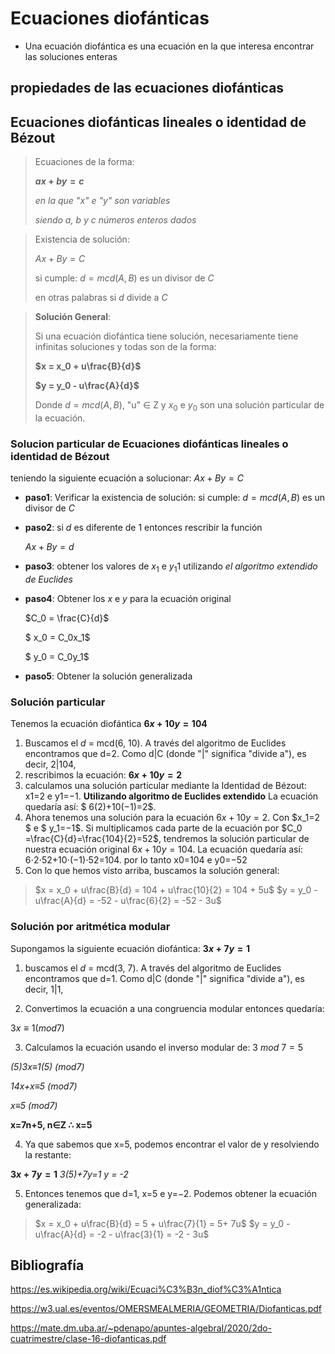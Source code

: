 

# Ecuaciones diofánticas

- Una ecuación diofántica es una ecuación en la que interesa encontrar las soluciones enteras



## propiedades de las ecuaciones diofánticas



## Ecuaciones diofánticas lineales o identidad de Bézout

> Ecuaciones de la forma:
>
> **$ax + by = c$**
>
> *en la que "x" e "y" son variables*
>
> *siendo a, b y c números enteros dados*

>Existencia de solución:
>
>$Ax + By = C$
>
>si cumple: $d={mcd} (A,B)$ es un divisor de *C* 
>
>en otras palabras si $d$ divide a $C$

>**Solución General**:
>
>Si una ecuación diofántica tiene solución, necesariamente tiene infinitas soluciones y todas son de la forma:
>
>**$x = x_0 + u\frac{B}{d}$**
>
>**$y = y_0 - u\frac{A}{d}$**
>
>Donde $d=mcd(A,B)$, "u" ∈ Z  y $x_0$ e $y_0$ son una solución particular de la ecuación.

### Solucion particular de Ecuaciones diofánticas lineales o identidad de Bézout

teniendo la siguiente ecuación a solucionar: $Ax + By = C$

- **paso1**: Verificar la existencia de solución: si cumple: $d={mcd} (A,B)$ es un divisor de *C* 

- **paso2**: si $d$ es diferente de 1 entonces rescribir la función 

  $Ax + By = d$

- **paso3**: obtener los valores de $x_1$ e $y_1$1 utilizando *el algoritmo extendido de Euclides*

- **paso4**: Obtener los $x$ e $y$ para la ecuación original

  $C_0 = \frac{C}{d}$

  $ x_0 = C_0x_1$

  $ y_0 =  C_0y_1$

- **paso5**: Obtener la solución generalizada



### Solución particular

Tenemos la ecuación diofántica **$6x+10y=104$**

1. Buscamos el *d* = mcd(6, 10). A través del algoritmo de Euclides encontramos que d=2. Como d|C (donde "|" significa "divide a"), es decir, 2|104, 
2. rescribimos la ecuación: **$6x+10y=2$**
3. calculamos una solución particular mediante la Identidad de Bézout: x1=2 e y1=−1. **Utilizando algoritmo de Euclides extendido** La ecuación quedaría así: $ 6(2)+10(−1)=2$.
4. Ahora tenemos una solución para la ecuación $6x+10y=2$. Con $x_1=2 $ e $ y_1=−1$. Si multiplicamos cada parte de la ecuación por $C_0 =\frac{C}{d}=\frac{104}{2}=52$, tendremos la solución particular de nuestra ecuación original $6x+10y=104$. La ecuación quedaría así: 6⋅2⋅52+10⋅(−1)⋅52=104. por lo tanto x0=104 e y0=−52
5. Con lo que hemos visto arriba, buscamos la solución general:
  > $x = x_0 + u\frac{B}{d} = 104 + u\frac{10}{2} = 104 + 5u$
  > $y = y_0 - u\frac{A}{d} = -52 - u\frac{6}{2} = -52 - 3u$

### Solución por aritmética modular

Supongamos la siguiente ecuación diofántica: **$3x+7y=1$**

1. buscamos el *d* = mcd(3, 7). A través del algoritmo de Euclides encontramos que d=1. Como d|C (donde "|" significa "divide a"), es decir, 1|1, 

2. Convertimos la ecuación a una congruencia modular entonces quedaría:

  $3x≡1(mod7)$

3. Calculamos la ecuación usando el inverso modular de:  $3\  mod\  7 = 5$

  *(5)3x≡1(5) (mod7)*

  *14x+x≡5 (mod7)*

  *x≡5 (mod7)*

  **x=7n+5, n∈Z   ∴  x=5**

4. Ya que sabemos que x=5, podemos encontrar el valor de y resolviendo la restante:

  **$3x+7y=1$**
  *3(5)+7y=1*
  *y = -2*

5. Entonces tenemos que d=1, x=5 e y=−2. Podemos obtener la ecuación generalizada:
  > $x = x_0 + u\frac{B}{d} = 5 + u\frac{7}{1} = 5+ 7u$
  > $y = y_0 - u\frac{A}{d} = -2 - u\frac{3}{1} = -2 - 3u$







## Bibliografía

https://es.wikipedia.org/wiki/Ecuaci%C3%B3n_diof%C3%A1ntica

https://w3.ual.es/eventos/OMERSMEALMERIA/GEOMETRIA/Diofanticas.pdf

https://mate.dm.uba.ar/~pdenapo/apuntes-algebraI/2020/2do-cuatrimestre/clase-16-diofanticas.pdf